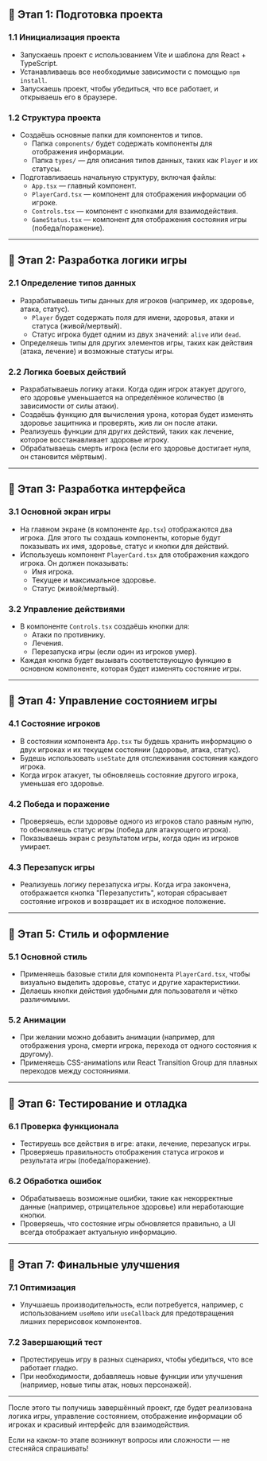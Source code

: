 ## 📅 Этап 1: Подготовка проекта

### 1.1 Инициализация проекта

- Запускаешь проект с использованием Vite и шаблона для React + TypeScript.
- Устанавливаешь все необходимые зависимости с помощью `npm install`.
- Запускаешь проект, чтобы убедиться, что все работает, и открываешь его в браузере.

### 1.2 Структура проекта

- Создаёшь основные папки для компонентов и типов.
  - Папка `components/` будет содержать компоненты для отображения информации.
  - Папка `types/` — для описания типов данных, таких как `Player` и их статусы.
- Подготавливаешь начальную структуру, включая файлы:
  - `App.tsx` — главный компонент.
  - `PlayerCard.tsx` — компонент для отображения информации об игроке.
  - `Controls.tsx` — компонент с кнопками для взаимодействия.
  - `GameStatus.tsx` — компонент для отображения состояния игры (победа/поражение).

---

## 📅 Этап 2: Разработка логики игры

### 2.1 Определение типов данных

- Разрабатываешь типы данных для игроков (например, их здоровье, атака, статус).
  - `Player` будет содержать поля для имени, здоровья, атаки и статуса (живой/мертвый).
  - Статус игрока будет одним из двух значений: `alive` или `dead`.
- Определяешь типы для других элементов игры, таких как действия (атака, лечение) и возможные статусы игры.

### 2.2 Логика боевых действий

- Разрабатываешь логику атаки. Когда один игрок атакует другого, его здоровье уменьшается на определённое количество (в зависимости от силы атаки).
- Создаёшь функцию для вычисления урона, которая будет изменять здоровье защитника и проверять, жив ли он после атаки.
- Реализуешь функции для других действий, таких как лечение, которое восстанавливает здоровье игроку.
- Обрабатываешь смерть игрока (если его здоровье достигает нуля, он становится мёртвым).

---

## 📅 Этап 3: Разработка интерфейса

### 3.1 Основной экран игры

- На главном экране (в компоненте `App.tsx`) отображаются два игрока. Для этого ты создашь компоненты, которые будут показывать их имя, здоровье, статус и кнопки для действий.
- Используешь компонент `PlayerCard.tsx` для отображения каждого игрока. Он должен показывать:
  - Имя игрока.
  - Текущее и максимальное здоровье.
  - Статус (живой/мертвый).

### 3.2 Управление действиями

- В компоненте `Controls.tsx` создаёшь кнопки для:
  - Атаки по противнику.
  - Лечения.
  - Перезапуска игры (если один из игроков умер).
- Каждая кнопка будет вызывать соответствующую функцию в основном компоненте, которая будет изменять состояние игры.

---

## 📅 Этап 4: Управление состоянием игры

### 4.1 Состояние игроков

- В состоянии компонента `App.tsx` ты будешь хранить информацию о двух игроках и их текущем состоянии (здоровье, атака, статус).
- Будешь использовать `useState` для отслеживания состояния каждого игрока.
- Когда игрок атакует, ты обновляешь состояние другого игрока, уменьшая его здоровье.

### 4.2 Победа и поражение

- Проверяешь, если здоровье одного из игроков стало равным нулю, то обновляешь статус игры (победа для атакующего игрока).
- Показываешь экран с результатом игры, когда один из игроков умирает.

### 4.3 Перезапуск игры

- Реализуешь логику перезапуска игры. Когда игра закончена, отображается кнопка "Перезапустить", которая сбрасывает состояние игроков и возвращает их в исходное положение.

---

## 📅 Этап 5: Стиль и оформление

### 5.1 Основной стиль

- Применяешь базовые стили для компонента `PlayerCard.tsx`, чтобы визуально выделить здоровье, статус и другие характеристики.
- Делаешь кнопки действия удобными для пользователя и чётко различимыми.

### 5.2 Анимации

- При желании можно добавить анимации (например, для отображения урона, смерти игрока, перехода от одного состояния к другому).
- Применяешь CSS-анимations или React Transition Group для плавных переходов между состояниями.

---

## 📅 Этап 6: Тестирование и отладка

### 6.1 Проверка функционала

- Тестируешь все действия в игре: атаки, лечение, перезапуск игры.
- Проверяешь правильность отображения статуса игроков и результата игры (победа/поражение).

### 6.2 Обработка ошибок

- Обрабатываешь возможные ошибки, такие как некорректные данные (например, отрицательное здоровье) или неработающие кнопки.
- Проверяешь, что состояние игры обновляется правильно, а UI всегда отображает актуальную информацию.

---

## 📅 Этап 7: Финальные улучшения

### 7.1 Оптимизация

- Улучшаешь производительность, если потребуется, например, с использованием `useMemo` или `useCallback` для предотвращения лишних перерисовок компонентов.

### 7.2 Завершающий тест

- Протестируешь игру в разных сценариях, чтобы убедиться, что все работает гладко.
- При необходимости, добавляешь новые функции или улучшения (например, новые типы атак, новых персонажей).

---

После этого ты получишь завершённый проект, где будет реализована логика игры, управление состоянием, отображение информации об игроках и красивый интерфейс для взаимодействия.

Если на каком-то этапе возникнут вопросы или сложности — не стесняйся спрашивать!
